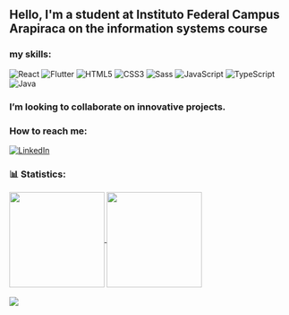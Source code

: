 ## Hello, I'm a student at Instituto Federal Campus Arapiraca on the information systems course

### my skills:
![React](https://img.shields.io/badge/react-black?style=for-the-badge&logo=react)
![Flutter](https://img.shields.io/badge/Flutter-000?style=for-the-badge&logo=flutter&logoColor=30A3DC)
![HTML5](https://img.shields.io/badge/HTML5-000?style=for-the-badge&logo=html5)
![CSS3](https://img.shields.io/badge/CSS3-000?style=for-the-badge&logo=css3&logoColor=264CE4)
![Sass](https://img.shields.io/badge/Sass-000?style=for-the-badge&logo=sass)
![JavaScript](https://img.shields.io/badge/JavaScript-000?style=for-the-badge&logo=javascript)
![TypeScript](https://img.shields.io/badge/TypeScript-000?style=for-the-badge&logo=typescript)
![Java](https://img.shields.io/badge/Java-000?style=for-the-badge&logo=java)

### I’m looking to collaborate on innovative projects.

### How to reach me:

[![LinkedIn](https://img.shields.io/badge/LinkedIn-000?style=for-the-badge&logo=linkedin&logoColor=0E76A8)](https://www.linkedin.com/in/julio-cesar-dos-santos-oliveira-51461a25a/)

<h3>📊 Statistics:</h3> 
<div> <a href="https://github.com/Jul10c3s4"> 
 <img align = "center" height="170em" src="https://github-readme-stats.vercel.app/api?username=Jul10c3s4&show_icons=true&theme=github_dark&include_all_commits=true&count_private=true"/> 
 <img align = "center" height="170em" src="https://github-readme-stats.vercel.app/api/top-langs/?username=Jul10c3s4&layout=compact&langs_count=7&theme=github_dark"/></br></br> 
 <img src="https://github-profile-trophy.vercel.app/?username=Jul10c3s4&theme=darkhub&margin-w=9&hide_border=true"> 
</div> 



